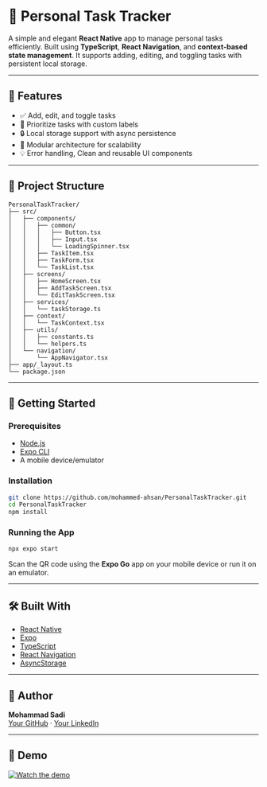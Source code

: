 # 📝 Personal Task Tracker

A simple and elegant **React Native** app to manage personal tasks efficiently. Built using **TypeScript**, **React Navigation**, and **context-based state management**. It supports adding, editing, and toggling tasks with persistent local storage.

---

## 📱 Features

- ✅ Add, edit, and toggle tasks
- 📅 Prioritize tasks with custom labels
- 🔒 Local storage support with async persistence
- 📂 Modular architecture for scalability
- 💡 Error handling, Clean and reusable UI components

---

## 📁 Project Structure

```
PersonalTaskTracker/
├── src/
│   ├── components/
│   │   ├── common/
│   │   │   ├── Button.tsx 
│   │   │   ├── Input.tsx 
│   │   │   └── LoadingSpinner.tsx 
│   │   ├── TaskItem.tsx 
│   │   ├── TaskForm.tsx 
│   │   └── TaskList.tsx 
│   ├── screens/
│   │   ├── HomeScreen.tsx 
│   │   ├── AddTaskScreen.tsx 
│   │   └── EditTaskScreen.tsx
│   ├── services/
│   │   └── taskStorage.ts 
│   ├── context/
│   │   └── TaskContext.tsx
│   ├── utils/
│   │   ├── constants.ts 
│   │   └── helpers.ts 
│   └── navigation/
│       └── AppNavigator.tsx
├── app/_layout.ts 
└── package.json
```

---

## 🚀 Getting Started

### Prerequisites

- [Node.js](https://nodejs.org/)
- [Expo CLI](https://docs.expo.dev/get-started/installation/)
- A mobile device/emulator

### Installation

```bash
git clone https://github.com/mohammed-ahsan/PersonalTaskTracker.git
cd PersonalTaskTracker
npm install
```

### Running the App

```bash
npx expo start
```

Scan the QR code using the **Expo Go** app on your mobile device or run it on an emulator.

---

## 🛠️ Built With

- [React Native](https://reactnative.dev/)
- [Expo](https://expo.dev/)
- [TypeScript](https://www.typescriptlang.org/)
- [React Navigation](https://reactnavigation.org/)
- [AsyncStorage](https://react-native-async-storage.github.io/async-storage/)


---

## 👤 Author

**Mohammad Sadi**  
[Your GitHub](https://github.com/mohammed-ahsan) · [Your LinkedIn](https://www.linkedin.com/in/mohammed-a-883756b3/)

---

## 🎥 Demo

[![Watch the demo](https://img.youtube.com/vi/JSguWHYlVdY/0.jpg)](https://www.youtube.com/watch?v=JSguWHYlVdY)




